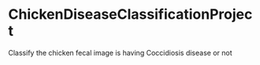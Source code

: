 # ChickenDiseaseClassificationProject
Classify the chicken fecal image is having Coccidiosis disease or not
